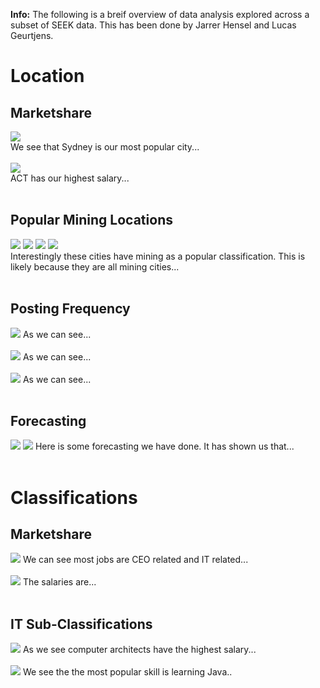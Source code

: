 **Info:** The following is a breif overview of data analysis explored across a subset of SEEK data. This has been done by Jarrer Hensel and Lucas Geurtjens.

# Location
## Marketshare
<img src="images/Location_Market_Share_Top_25.png" style="display:block">
We see that Sydney is our most popular city...
<br /><br />
<img src="images/Average_Salaries_Top_25.png" style="display:block">
ACT has our highest salary...
<br /><br />

## Popular Mining Locations
<img src="images/Top_Jobtypes_listed_in_Perth.png">
<img src="images/Top_Jobtypes_listed_in_Mackay.png">
<img src="images/Top_Jobtypes_listed_in_PortHedland.png">
<img src="images/Top_Jobtypes_listed_in_Kalgoorlie.png">
<br />
Interestingly these cities have mining as a popular classification. This is likely because they are all mining cities...
<br /><br />

## Posting Frequency
<img src="images/Job_listing_frequency_over_time.png">
As we can see...
<br /><br />
<img src="images/Posting_Frequency_Per_Month.png">
As we can see...
<br /><br />
<img src="images/Posting_Frequeny_Days_In_Month.png">
As we can see...
<br /><br />

## Forecasting
<img src="images/Moving_Average.png">
<img src="images/Moving_Average_A_Values.png">
Here is some forecasting we have done. It has shown us that...
<br /><br />

# Classifications
## Marketshare
<img src="images/Classification_Market_Share.png">
We can see most jobs are CEO related and IT related...
<br /><br />
<img src="images/Averrage_Classification_Salary.png">
The salaries are...
<br /><br />

## IT Sub-Classifications
<img src="images/Average_IT_SubClass_Salary.png">
As we see computer architects have the highest salary...
<br /><br />
<img src="images/Popular_IT_Technologies.png">
We see the the most popular skill is learning Java..
<br /><br />
